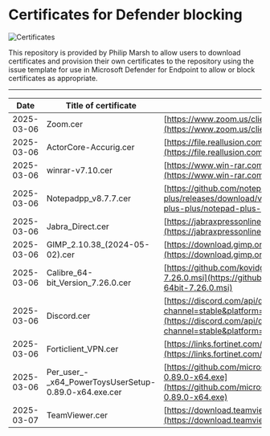 # Certificates for Defender blocking

![Certificates](https://img.shields.io/badge/Certificates-10-blue)
 
This repository is provided by Philip Marsh to allow users to download certificates and provision their own certificates to the repository using the issue template for use in Microsoft Defender for Endpoint to allow or block certificates as appropriate.

---

| Date       | Title of certificate | Download link of software |
|------------|----------------------|---------------------------|
| 2025-03-06 | Zoom.cer | [https://www.zoom.us/client/6.3.11.60501/ZoomInstallerFull.exe?archType=x64](https://www.zoom.us/client/6.3.11.60501/ZoomInstallerFull.exe?archType=x64) |
| 2025-03-06 | ActorCore-Accurig.cer | [https://file.reallusion.com/AccuRig_Webinstaller.exe](https://file.reallusion.com/AccuRig_Webinstaller.exe) |
| 2025-03-06 | winrar-v7.10.cer | [https://www.win-rar.com/fileadmin/winrar-versions/winrar/winrar-x64-710.exe](https://www.win-rar.com/fileadmin/winrar-versions/winrar/winrar-x64-710.exe) |
| 2025-03-06 | Notepadpp_v8.7.7.cer | [https://github.com/notepad-plus-plus/notepad-plus-plus/releases/download/v8.7.7/npp.8.7.7.Installer.x64.exe](https://github.com/notepad-plus-plus/notepad-plus-plus/releases/download/v8.7.7/npp.8.7.7.Installer.x64.exe) |
| 2025-03-06 | Jabra_Direct.cer | [https://jabraxpressonlineprdstor.blob.core.windows.net/jdo/JabraDirectSetup.exe](https://jabraxpressonlineprdstor.blob.core.windows.net/jdo/JabraDirectSetup.exe) |
| 2025-03-06 | GIMP_2.10.38_(2024-05-02).cer | [https://download.gimp.org/gimp/v2.10/windows/gimp-2.10.38-setup-1.exe](https://download.gimp.org/gimp/v2.10/windows/gimp-2.10.38-setup-1.exe) |
| 2025-03-06 | Calibre_64-bit_Version_7.26.0.cer | [https://github.com/kovidgoyal/calibre/releases/download/v7.26.0/calibre-64bit-7.26.0.msi](https://github.com/kovidgoyal/calibre/releases/download/v7.26.0/calibre-64bit-7.26.0.msi) |
| 2025-03-06 | Discord.cer | [https://discord.com/api/downloads/distributions/app/installers/latest?channel=stable&platform=win&arch=x64](https://discord.com/api/downloads/distributions/app/installers/latest?channel=stable&platform=win&arch=x64) |
| 2025-03-06 | Forticlient_VPN.cer | [https://links.fortinet.com/forticlient/win/vpnagent](https://links.fortinet.com/forticlient/win/vpnagent) |
| 2025-03-06 | Per_user_-_x64_PowerToysUserSetup-0.89.0-x64.exe.cer | [https://github.com/microsoft/PowerToys/releases/download/v0.89.0/PowerToysUserSetup-0.89.0-x64.exe](https://github.com/microsoft/PowerToys/releases/download/v0.89.0/PowerToysUserSetup-0.89.0-x64.exe) |
| 2025-03-07 | TeamViewer.cer | [https://download.teamviewer.com/download/TeamViewerQS_x64.exe](https://download.teamviewer.com/download/TeamViewerQS_x64.exe) |
